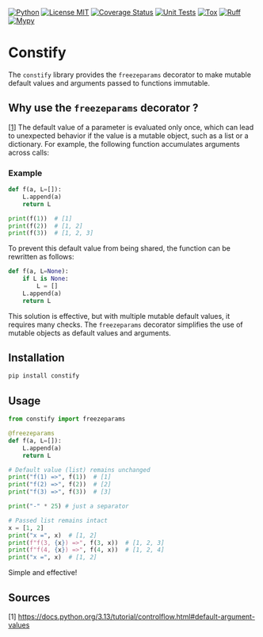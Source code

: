 [![Python](https://img.shields.io/badge/Python-3.9%20%7C%203.10%20%7C%203.11%20%7C%203.12%20%7C%203.13-%233776AB?style=flat&logo=python&logoColor=%23FFD43B)](https://www.python.org/)
[![License MIT](https://img.shields.io/badge/License-MIT-%234FC08D?style=flat)](https://choosealicense.com/licenses/mit/)
[![Coverage Status](https://coveralls.io/repos/github/yazernin10x/constify/badge.svg?branch=main)](https://coveralls.io/github/yazernin10x/constify?branch=main)
[![Unit Tests](https://github.com/yazernin10x/constify/actions/workflows/test.yml/badge.svg)](https://github.com/yazernin10x/constify/actions/workflows/test.yml)
[![Tox](https://img.shields.io/badge/Tox-Passing-%238ACA3E?style=flat)](https://tox.wiki/en/latest/config.html)
[![Ruff](https://img.shields.io/endpoint?url=https://raw.githubusercontent.com/astral-sh/ruff/main/assets/badge/v2.json)](https://github.com/astral-sh/ruff)
[![Mypy](https://img.shields.io/badge/MyPy-Checked-%232A6ACB)](https://mypy-lang.org/)

# Constify

The `constify` library provides the `freezeparams` decorator to make mutable default values and arguments passed to functions immutable.

## Why use the `freezeparams` decorator ?

[[1]](#sources) The default value of a parameter is evaluated only once, which can lead to unexpected behavior if the value is a mutable object, such as a list or a dictionary. For example, the following function accumulates arguments across calls:

### Example
```python
def f(a, L=[]):
    L.append(a)
    return L

print(f(1))  # [1]
print(f(2))  # [1, 2]
print(f(3))  # [1, 2, 3]
```

To prevent this default value from being shared, the function can be rewritten as follows:

```python
def f(a, L=None):
    if L is None:
        L = []
    L.append(a)
    return L
```

This solution is effective, but with multiple mutable default values, it requires many checks. The `freezeparams` decorator simplifies the use of mutable objects as default values and arguments.

## Installation

```bash
pip install constify
```

## Usage

```python
from constify import freezeparams

@freezeparams
def f(a, L=[]):
    L.append(a)
    return L

# Default value (list) remains unchanged
print("f(1) =>", f(1))  # [1]
print("f(2) =>", f(2))  # [2]
print("f(3) =>", f(3))  # [3]

print("-" * 25) # just a separator

# Passed list remains intact
x = [1, 2]
print("x =", x)  # [1, 2]
print(f"f(3, {x}) =>", f(3, x))  # [1, 2, 3]
print(f"f(4, {x}) =>", f(4, x))  # [1, 2, 4]
print("x =", x)  # [1, 2]
```

Simple and effective!

## Sources

[1] https://docs.python.org/3.13/tutorial/controlflow.html#default-argument-values